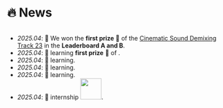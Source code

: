 # 🔥 News

<style>
  .scrollable {
    max-height: 260px; /* 设置最大高度 */
    overflow-y: scroll; /* 设置垂直滚动条 */
  }
</style>

<div class="scrollable">
  <ul>
  <li> <i>2025.04</i>: 🎉 We won the <b>first prize</b> 🥇 of the <a href="https://www.aicrowd.com/challenges/sound-demixing-challenge-2023/problems/cinematic-sound-demixing-track-cdx-23/leaderboards">Cinematic Sound Demixing Track 23</a> in the <b>Leaderboard A and B</b>. </li>
  <li> <i>2025.04</i>: 🎉 learning <b>first prize</b> 🥇 of . </li>
  <li> <i>2025.04</i>: 🧩 learning. </li>
  <li> <i>2025.04</i>: 🎉 learning.</li>
  <li> <i>2025.04</i>: 🎲 learning.</li>
  <li> <i>2025.04</i>: 🏢 internship <img src='http://dev.magic.moyincloud.com/static/img/logo.f062424.svg' style='width: 3.5em;'/>.</li>
  </ul>
</div>
